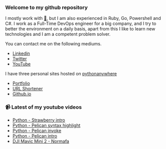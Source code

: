 ### Welcome to my github repository

I mostly work with [:snake:](https://www.python.org/), but I am also experienced in Ruby, Go, Powershell and C#. I work as a Full-Time DevOps engineer for a big company, and I try to better the environment on a daily basis, apart from this I like to learn new technologies and I am a competent problem solver.

You can contact me on the following mediums.
- [Linkedin](https://www.linkedin.com/in/r3ap3rpy)
- [Twitter](https://twitter.com/r3ap3rpy)
- [YouTube](https://www.youtube.com/channel/UC1qkMXH8d2I9DDAtBSeEHqg)

I have three personal sites hosted on [pythonanywhere](https://www.pythonanywhere.com/)
- [Portfolio](http://r3ap3rpy.pythonanywhere.com/)
- [URL Shortener](http://shortenpy.pythonanywhere.com/)
- [Github.io](https://r3ap3rpy.github.io/)

### :video_camera: Latest of my youtube videos
<!-- YOUTUBE:START -->
- [Python - Strawberry intro](https://www.youtube.com/watch?v=kpirl8IYIEM)
- [Python - Pelican syntax highlight](https://www.youtube.com/watch?v=jD6-y0Dlit4)
- [Python - Pelican invoke](https://www.youtube.com/watch?v=ray2VSgsMVw)
- [Python - Pelican intro](https://www.youtube.com/watch?v=fp3EjRHltcc)
- [DJI Mavic Mini 2 - Normafa](https://www.youtube.com/watch?v=YtiFZPQ-WUI)
<!-- YOUTUBE:END -->

